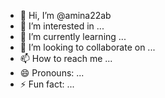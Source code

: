 - 👋 Hi, I’m @amina22ab
- 👀 I’m interested in ...
- 🌱 I’m currently learning ...
- 💞️ I’m looking to collaborate on ...
- 📫 How to reach me ...
- 😄 Pronouns: ...
- ⚡ Fun fact: ...

<!---
amina22ab/amina22ab is a ✨ special ✨ repository because its `README.md` (this file) appears on your GitHub profile.
You can click the Preview link to take a look at your changes.
--->
